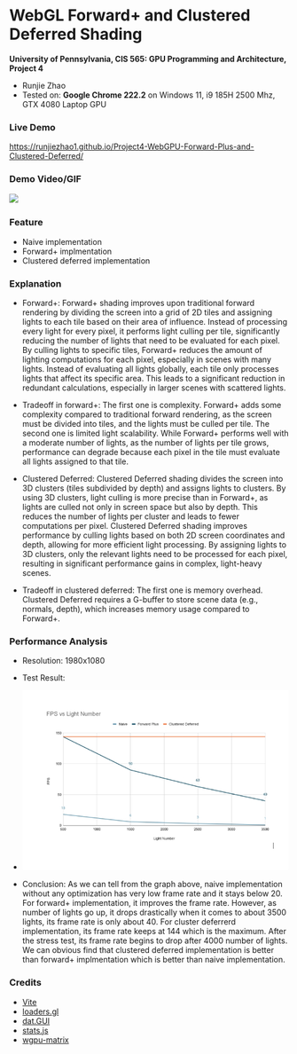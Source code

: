 WebGL Forward+ and Clustered Deferred Shading
======================

**University of Pennsylvania, CIS 565: GPU Programming and Architecture, Project 4**

* Runjie Zhao
* Tested on: **Google Chrome 222.2** on
  Windows 11, i9 185H 2500 Mhz, GTX 4080 Laptop GPU

### Live Demo

https://runjiezhao1.github.io/Project4-WebGPU-Forward-Plus-and-Clustered-Deferred/

### Demo Video/GIF

![](img/awesome.gif)

### Feature

* Naive implementation
* Forward+ implmentation
* Clustered deferred implementation

### Explanation

* Forward+: Forward+ shading improves upon traditional forward rendering by dividing the screen into a grid of 2D tiles and assigning lights to each tile based on their area of influence. Instead of processing every light for every pixel, it performs light culling per tile, significantly reducing the number of lights that need to be evaluated for each pixel. By culling lights to specific tiles, Forward+ reduces the amount of lighting computations for each pixel, especially in scenes with many lights. Instead of evaluating all lights globally, each tile only processes lights that affect its specific area. This leads to a significant reduction in redundant calculations, especially in larger scenes with scattered lights.

* Tradeoff in forward+: The first one is complexity. Forward+ adds some complexity compared to traditional forward rendering, as the screen must be divided into tiles, and the lights must be culled per tile. The second one is limited light scalability. While Forward+ performs well with a moderate number of lights, as the number of lights per tile grows, performance can degrade because each pixel in the tile must evaluate all lights assigned to that tile.

* Clustered Deferred: Clustered Deferred shading divides the screen into 3D clusters (tiles subdivided by depth) and assigns lights to clusters. By using 3D clusters, light culling is more precise than in Forward+, as lights are culled not only in screen space but also by depth. This reduces the number of lights per cluster and leads to fewer computations per pixel. Clustered Deferred shading improves performance by culling lights based on both 2D screen coordinates and depth, allowing for more efficient light processing. By assigning lights to 3D clusters, only the relevant lights need to be processed for each pixel, resulting in significant performance gains in complex, light-heavy scenes.

* Tradeoff in clustered deferred: The first one is memory overhead. Clustered Deferred requires a G-buffer to store scene data (e.g., normals, depth), which increases memory usage compared to Forward+.

### Performance Analysis

* Resolution: 1980x1080

* Test Result:

* ![](img/chart.png)

* Conclusion: As we can tell from the graph above, naive implementation without any optimization has very low frame rate and it stays below 20. For forward+ implementation, it improves the frame rate. However, as number of lights go up, it drops drastically when it comes to about 3500 lights, its frame rate is only about 40. For cluster deferrerd implementation, its frame rate keeps at 144 which is the maximum. After the stress test, its frame rate begins to drop after 4000 number of lights. We can obvious find that clustered deferred implementation is better than forward+ implmentation which is better than naive implementation.



### Credits

- [Vite](https://vitejs.dev/)
- [loaders.gl](https://loaders.gl/)
- [dat.GUI](https://github.com/dataarts/dat.gui)
- [stats.js](https://github.com/mrdoob/stats.js)
- [wgpu-matrix](https://github.com/greggman/wgpu-matrix)
